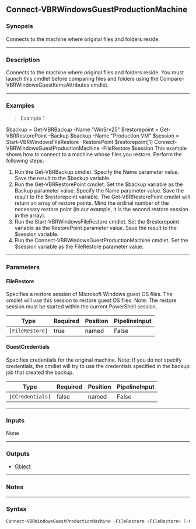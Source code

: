 Connect-VBRWindowsGuestProductionMachine
----------------------------------------

### Synopsis
Connects to the machine where original files and folders reside.

---

### Description

Connects to the machine where original files and folders reside. You must launch this cmdlet before comparing files and folders using the Compare-VBRWindowsGuestItemsAttributes cmdlet.

---

### Examples
> Example 1

$backup = Get-VBRBackup -Name "WinSrv25"
$restorepoint = Get-VBRRestorePoint -Backup $backup -Name "Production VM"
$session = Start-VBRWindowsFileRestore -RestorePoint $restorepoint[1]
Connect-VBRWindowsGuestProductionMachine -FileRestore $session
This example shows how to connect to a machine whose files you restore.
Perform the following steps:
1. Run the Get-VBRBackup cmdlet. Specify the Name parameter value. Save the result to the $backup variable.
2. Run the Get-VBRRestorePoint cmdlet. Set the $backup variable as the Backup parameter value. Specify the Name parameter value. Save the result to the $restorepoint variable.
The Get-VBRRestorePoint cmdlet will return an array of restore points. Mind the ordinal number of the necessary restore point (in our example, it is the second restore session in the array).
3. Run the Start-VBRWindowsFileRestore cmdlet. Set the $restorepoint variable as the RestorePoint parameter value. Save the result to the $session variable.
4. Run the Connect-VBRWindowsGuestProductionMachine cmdlet. Set the $session variable as the FileRestore parameter value.

---

### Parameters
#### **FileRestore**
Specifies a restore session of Microsoft Windows guest OS files.
The cmdlet will use this session to restore guest OS files.
Note: The restore session must be started within the current PowerShell session.

|Type           |Required|Position|PipelineInput|
|---------------|--------|--------|-------------|
|`[FileRestore]`|true    |named   |False        |

#### **GuestCredentials**
Specifies credentials for the original machine.
Note: If you do not specify credentials, the cmdlet will try to use the credentials specified in the backup job that created the backup.

|Type            |Required|Position|PipelineInput|
|----------------|--------|--------|-------------|
|`[CCredentials]`|false   |named   |False        |

---

### Inputs
None

---

### Outputs
* [Object](https://learn.microsoft.com/en-us/dotnet/api/System.Object)

---

### Notes

---

### Syntax
```PowerShell
Connect-VBRWindowsGuestProductionMachine -FileRestore <FileRestore> [-GuestCredentials <CCredentials>] [<CommonParameters>]
```
